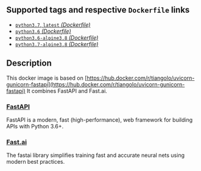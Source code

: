 
## Supported tags and respective `Dockerfile` links

* [`python3.7`, `latest` _(Dockerfile)_](https://github.com/andrijdavid/fast-ai-api/blob/master/python3.7/Dockerfile)
* [`python3.6` _(Dockerfile)_](https://github.com/andrijdavid/fast-ai-api/blob/master/python3.6/Dockerfile)
* [`python3.6-alpine3.8` _(Dockerfile)_](https://github.com/andrijdavid/fast-ai-api/blob/master/python3.6-alpine3.8/Dockerfile)
* [`python3.7-alpine3.8` _(Dockerfile)_](https://github.com/andrijdavid/fast-ai-api/blob/master/python3.7-alpine3.8/Dockerfile)

## Description

This docker image is based on [https://hub.docker.com/r/tiangolo/uvicorn-gunicorn-fastapi](https://hub.docker.com/r/tiangolo/uvicorn-gunicorn-fastapi)
It combines FastAPI and Fast.ai.
 

### [FastAPI](https://fastapi.tiangolo.com/)

FastAPI is a modern, fast (high-performance), web framework for building APIs with Python 3.6+.

### [Fast.ai](https://fast.ai)

The fastai library simplifies training fast and accurate neural nets using modern best practices.



